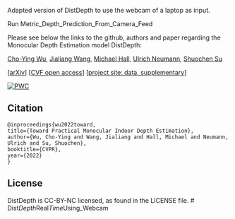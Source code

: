 Adapted version of DistDepth to use the webcam of a laptop as input.

Run Metric_Depth_Prediction_From_Camera_Feed

Please see below the links to the github, authors and paper regarding the Monocular Depth Estimation model DistDepth:

<a href="https://choyingw.github.io/">Cho-Ying Wu</a>, <a href="https://sites.google.com/view/jialiangwang/home">Jialiang Wang</a>, <a href="https://www.linkedin.com/in/michaelanthonyhall/">Michael Hall</a>, <a href="https://cgit.usc.edu/contact/ulrich-neumann/">Ulrich Neumann</a>, <a href="https://shuochsu.github.io/">Shuochen Su</a>

[<a href="https://arxiv.org/abs/2112.02306">arXiv</a>] [<a href="https://openaccess.thecvf.com/content/CVPR2022/html/Wu_Toward_Practical_Monocular_Indoor_Depth_Estimation_CVPR_2022_paper.html">CVF open access</a>] [<a href="https://distdepth.github.io/">project site: data, supplementary</a>]

[![PWC](https://img.shields.io/endpoint.svg?url=https://paperswithcode.com/badge/toward-practical-self-supervised-monocular/monocular-depth-estimation-on-nyu-depth-v2-4)](https://paperswithcode.com/sota/monocular-depth-estimation-on-nyu-depth-v2-4?p=toward-practical-self-supervised-monocular)

## <div align="">Citation</div>

    @inproceedings{wu2022toward,
    title={Toward Practical Monocular Indoor Depth Estimation},
    author={Wu, Cho-Ying and Wang, Jialiang and Hall, Michael and Neumann, Ulrich and Su, Shuochen},
    booktitle={CVPR},
    year={2022}
    }

## License
DistDepth is CC-BY-NC licensed, as found in the LICENSE file.
#   D i s t _ D e p t h _ R e a l _ T i m e _ U s i n g _ W e b c a m 
 
 
